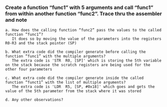 ### Create a function “func1” with 5 arguments and call “func1” from within another function “func2”. Trace thru the assembler and note
    a. How does the calling function “func2” pass the values to the called function “func1”?
       It does so by moving the value of the parameters into the registers R0-R3 and the stack pointer (SP)

    b. What extra code did the compiler generate before calling the function “func1” with the multiple arguments?
       The extra code is 'STR  R0, [SP]' which is storing the 5th variable on the stack because the scratch registers are being used for the other four parameters

    c. What extra code did the compiler generate inside the called function “funct1” with the list of multiple arguments?
       The extra code is 'LDR  R5, [SP, #0x18]' which goes and gets the value of the 5th parameter from the stack where it was stored

    d. Any other observations? 